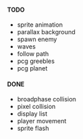 #### TODO
- sprite animation
- parallax background
- spawn enemy
- waves
- follow path
- pcg greebles
- pcg planet

#### DONE
- broadphase collision
- pixel collision
- display list
- player movement
- sprite flash
